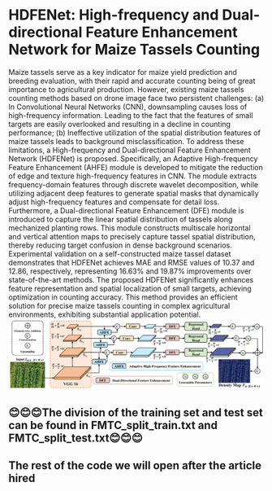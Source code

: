 # HDFENet: High-frequency and Dual-directional Feature Enhancement Network for Maize Tassels Counting
Maize tassels serve as a key indicator for maize yield prediction and breeding evaluation, with their rapid and accurate counting being of great importance to agricultural production. However, existing maize tassels counting methods based on drone image face two persistent challenges: (a) In Convolutional Neural Networks (CNN), downsampling causes loss of high-frequency information.
Leading to the fact that the features of small targets are easily overlooked and resulting in a decline in counting performance; (b) Ineffective utilization of the spatial distribution features of maize tassels leads to background misclassification. To address these limitations, a High-frequency and
Dual-directional Feature Enhancement Network (HDFENet) is proposed. Specifically, an Adaptive High-frequency Feature Enhancement (AHFE) module is developed to mitigate the reduction of edge and texture high-frequency features in CNN. The module extracts frequency-domain features through discrete wavelet decomposition, while utilizing adjacent deep features to generate spatial
masks that dynamically adjust high-frequency features and compensate for detail loss. Furthermore, a Dual-directional Feature Enhancement (DFE) module is introduced to capture the linear spatial distribution of tassels along mechanized planting rows. This module constructs multiscale horizontal and vertical attention maps to precisely capture tassel spatial distribution, thereby reducing target
confusion in dense background scenarios. Experimental validation on a self-constructed maize tassel dataset demonstrates that HDFENet achieves MAE and RMSE values of 10.37 and 12.86, respectively, representing 16.63% and 19.87% improvements over state-of-the-art methods. The proposed HDFENet significantly enhances feature representation and spatial localization of small targets, achieving
optimization in counting accuracy. This method provides an efficient solution for precise maize tassels counting in complex agricultural environments, exhibiting substantial application potential.
![Illustration of the proposed HDFENet. In this architecture, the RGB image is first passed through the encoder to extract features, followed by adaptive high-frequency feature enhancement. It then captures the fine spatial distribution and subsequently inputs it into the regression head for density map generation.](model.png)

## :blush::blush::blush:The division of the training set and test set can be found in FMTC_split_train.txt and FMTC_split_test.txt:blush::blush::blush:


## The rest of the code we will open after the article hired

